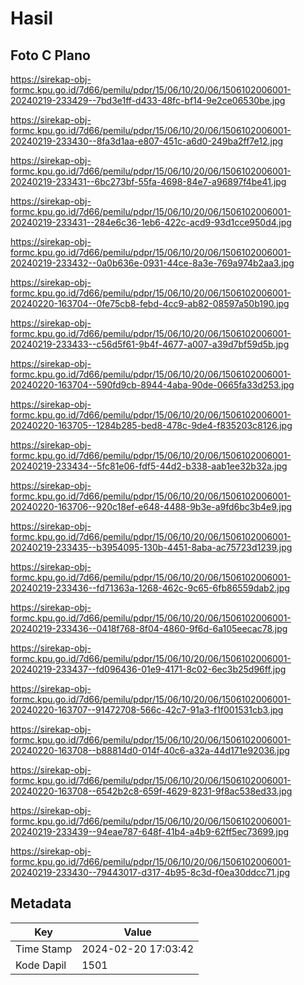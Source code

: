 # Hasil

## Foto C Plano

https://sirekap-obj-formc.kpu.go.id/7d66/pemilu/pdpr/15/06/10/20/06/1506102006001-20240219-233429--7bd3e1ff-d433-48fc-bf14-9e2ce06530be.jpg

https://sirekap-obj-formc.kpu.go.id/7d66/pemilu/pdpr/15/06/10/20/06/1506102006001-20240219-233430--8fa3d1aa-e807-451c-a6d0-249ba2ff7e12.jpg

https://sirekap-obj-formc.kpu.go.id/7d66/pemilu/pdpr/15/06/10/20/06/1506102006001-20240219-233431--6bc273bf-55fa-4698-84e7-a96897f4be41.jpg

https://sirekap-obj-formc.kpu.go.id/7d66/pemilu/pdpr/15/06/10/20/06/1506102006001-20240219-233431--284e6c36-1eb6-422c-acd9-93d1cce950d4.jpg

https://sirekap-obj-formc.kpu.go.id/7d66/pemilu/pdpr/15/06/10/20/06/1506102006001-20240219-233432--0a0b636e-0931-44ce-8a3e-769a974b2aa3.jpg

https://sirekap-obj-formc.kpu.go.id/7d66/pemilu/pdpr/15/06/10/20/06/1506102006001-20240220-163704--0fe75cb8-febd-4cc9-ab82-08597a50b190.jpg

https://sirekap-obj-formc.kpu.go.id/7d66/pemilu/pdpr/15/06/10/20/06/1506102006001-20240219-233433--c56d5f61-9b4f-4677-a007-a39d7bf59d5b.jpg

https://sirekap-obj-formc.kpu.go.id/7d66/pemilu/pdpr/15/06/10/20/06/1506102006001-20240220-163704--590fd9cb-8944-4aba-90de-0665fa33d253.jpg

https://sirekap-obj-formc.kpu.go.id/7d66/pemilu/pdpr/15/06/10/20/06/1506102006001-20240220-163705--1284b285-bed8-478c-9de4-f835203c8126.jpg

https://sirekap-obj-formc.kpu.go.id/7d66/pemilu/pdpr/15/06/10/20/06/1506102006001-20240219-233434--5fc81e06-fdf5-44d2-b338-aab1ee32b32a.jpg

https://sirekap-obj-formc.kpu.go.id/7d66/pemilu/pdpr/15/06/10/20/06/1506102006001-20240220-163706--920c18ef-e648-4488-9b3e-a9fd6bc3b4e9.jpg

https://sirekap-obj-formc.kpu.go.id/7d66/pemilu/pdpr/15/06/10/20/06/1506102006001-20240219-233435--b3954095-130b-4451-8aba-ac75723d1239.jpg

https://sirekap-obj-formc.kpu.go.id/7d66/pemilu/pdpr/15/06/10/20/06/1506102006001-20240219-233436--fd71363a-1268-462c-9c65-6fb86559dab2.jpg

https://sirekap-obj-formc.kpu.go.id/7d66/pemilu/pdpr/15/06/10/20/06/1506102006001-20240219-233436--0418f768-8f04-4860-9f6d-6a105eecac78.jpg

https://sirekap-obj-formc.kpu.go.id/7d66/pemilu/pdpr/15/06/10/20/06/1506102006001-20240219-233437--fd096436-01e9-4171-8c02-6ec3b25d96ff.jpg

https://sirekap-obj-formc.kpu.go.id/7d66/pemilu/pdpr/15/06/10/20/06/1506102006001-20240220-163707--91472708-566c-42c7-91a3-f1f001531cb3.jpg

https://sirekap-obj-formc.kpu.go.id/7d66/pemilu/pdpr/15/06/10/20/06/1506102006001-20240220-163708--b88814d0-014f-40c6-a32a-44d171e92036.jpg

https://sirekap-obj-formc.kpu.go.id/7d66/pemilu/pdpr/15/06/10/20/06/1506102006001-20240220-163708--6542b2c8-659f-4629-8231-9f8ac538ed33.jpg

https://sirekap-obj-formc.kpu.go.id/7d66/pemilu/pdpr/15/06/10/20/06/1506102006001-20240219-233439--94eae787-648f-41b4-a4b9-62ff5ec73699.jpg

https://sirekap-obj-formc.kpu.go.id/7d66/pemilu/pdpr/15/06/10/20/06/1506102006001-20240219-233430--79443017-d317-4b95-8c3d-f0ea30ddcc71.jpg


## Metadata

| Key        | Value               |
| ---------- | ------------------- |
| Time Stamp | 2024-02-20 17:03:42 |
| Kode Dapil | 1501                |



